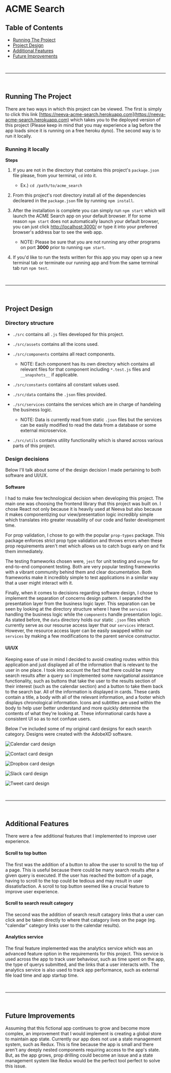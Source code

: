 # ACME Search

## Table of Contents

* [Running The Project](#running-the-project)
* [Project Design](#project-design)
* [Additional Features](#additional-features)
* [Future Improvements](#future-improvements)

<br/>
<hr/>
<br/>

## Running The Project

There are two ways in which this project can be viewed. The first is simply to click this link [https://neeva-acme-search.herokuapp.com](https://neeva-acme-search.herokuapp.com) which takes you to the deployed version of this project (Please keep in mind that you may experience a lag before the app loads since it is running on a free heroku dyno). The second way is to run it locally.

### Running it locally

**Steps**

1. If you are not in the directory that contains this project's `package.json` file please, from your terminal, `cd` into it.

    * Ex.) `cd /path/to/acme_search`

2. From this project's root directory install all of the dependencies decleared in the `package.json` file by running `npm install`.

3. After the installation is complete you can simply run `npm start` which will launch the ACME Search app on your default browser. If for some reason `npm start` does not automatically launch your default browser, you can just click [http://localhost:3000/](http://localhost:3000/) or type it into your preferred browser's address bar to see the web app.

    * NOTE: Please be sure that you are not running any other programs on port **3000** prior to running `npm start`.

4. If you'd like to run the tests written for this app you may open up a new terminal tab or terminate our running app and from the same terminal tab run `npm test`.

<br/>
<hr/>
<br/>

## Project Design

### Directory structure

* `./src` contains all `.js` files developed for this project.

* `./src/assets` contains all the icons used.

* `./src/components` contains all react components.

    * NOTE: Each component has its own directory which contains all relevant files for that component including `*.test.js` files and `__snapshots__` if applicable.

* `./src/constants` contains all constant values used.

* `./src/data` contains the `.json` files provided.

* `./src/services` contains the services which are in charge of handeling the business logic.

    * NOTE: Data is currently read from static `.json` files but the services can be easily modified to read the data from a database or some external microservice.

* `./src/utils` contains utility functionality which is shared across various parts of this project.

### Design decisions

Below I'll talk about some of the design decision I made pertaining to both software and UI/UX.

#### Software

I had to make few technological decision when developing this project. The main one was choosing the frontend library that this project was built on. I chose React not only because it is heavily used at Neeva but also because it makes componentizing our view/presentation logic incredibly simple which translates into greater reusability of our code and faster development time.

For prop validation, I chose to go with the popular `prop-types` package. This package enforces strict prop type validation and throws errors when these prop requirements aren't met which allows us to catch bugs early on and fix them immediately.

The testing frameworks chosen were, `jest` for unit testing and `enzyme` for end-to-end component testing. Both are very popular testing frameworks with a vibrant community behind them and clear documentation. Both frameworks make it incredibly simple to test applications in a similar way that a user might interact with it.

Finally, when it comes to decisions regarding software design, I chose to implement the separation of concerns design pattern. I separated the presentation layer from the business logic layer. This separation can be seen by looking at the directory structure where I have the `services` handling the business logic while the `components` handle presentation logic. As stated before, the `data` directory holds our static `.json` files which currently serve as our resourse access layer that our `services` interact. However, the resource access layer can be easily swapped within our `services` by making a few modifications to the parent service constructor.

#### UI/UX

Keeping ease of use in mind I decided to avoid creating routes within this application and just displayed all of the information that is relevant to the user in one place. I took into account the fact that there could be many search results after a query so I implemented some navigational assistance functionality, such as buttons that take the user to the results section of their interest (such as the calendar section) and a button to take them back to the search bar. All of the information is displayed in cards. These cards contain a title, a body with all of the relevant information, and a footer which displays chronological information. Icons and subtitles are used within the body to help user better understand and more quickly determine the contents of what they're looking at. These informational cards have a consistent UI so as to not confuse users.

Below I've included some of my original card designs for each search category. Designs were created with the AdobeXD software.

![Calendar card design](./design/calendar-asset.png)

![Contact card design](./design/contact-asset.png)

![Dropbox card design](./design/dropbox-asset.png)

![Slack card design](./design/slack-asset.png)

![Tweet card design](./design/tweet-asset.png)

<br/>
<hr/>
<br/>

## Additional Features

There were a few additional features that I implemented to improve user experience.

#### Scroll to top button

The first was the addition of a button to allow the user to scroll to the top of a page. This is useful because there could be many search results after a given query is executed. If the user has reached the bottom of a page, having to scroll to the top could be tedious and may result in user dissatisfaction. A scroll to top button seemed like a crucial feature to improve user experience.

#### Scroll to search result category

The second was the addition of search result catagory links that a user can click and be taken directly to where that catagory lives on the page (eg. "calendar" category links user to the calendar results).

#### Analytics service

The final feature implemented was the analytics service which was an advanced feature option in the requirements for this project. This service is used across the app to track user behaviour, such as time spent on the app, the type of querys submitted, and the links that a user interacts with. The analytics service is also used to track app performance, such as external file load time and app startup time.

<br/>
<hr/>
<br/>

## Future Improvements

Assuming that this fictional app continues to grow and become more complex, an improvement that I would implement is creating a global store to maintain app state. Currently our app does not use a state management system, such as Redux. This is fine because the app is small and there aren't any deeply nested components requiring access to the app's state. But, as the app grows, prop drilling could become an issue and a state management system like Redux would be the perfect tool perfect to solve this issue.